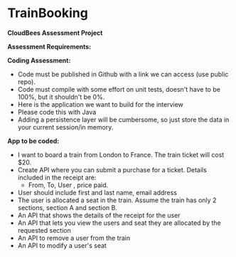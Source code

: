 # **TrainBooking**

**CloudBees Assessment Project**

**Assessment Requirements:**

**Coding Assessment:**

- Code must be published in Github with a link we can access (use public repo).
- Code must compile with some effort on unit tests, doesn't have to be 100%, but it shouldn't be 0%.
- Here is the application we want to build for the interview
- Please code this with Java
- Adding a persistence layer will be cumbersome, so just store the data in your current session/in memory.

**App to be coded:**

- I want to board a train from London to France. The train ticket will cost $20.
- Create API where you can submit a purchase for a ticket. Details included in the receipt are:
    - From, To, User , price paid.
- User should include first and last name, email address
- The user is allocated a seat in the train. Assume the train has only 2 sections, section A and section B.
- An API that shows the details of the receipt for the user
- An API that lets you view the users and seat they are allocated by the requested section
- An API to remove a user from the train
- An API to modify a user's seat

